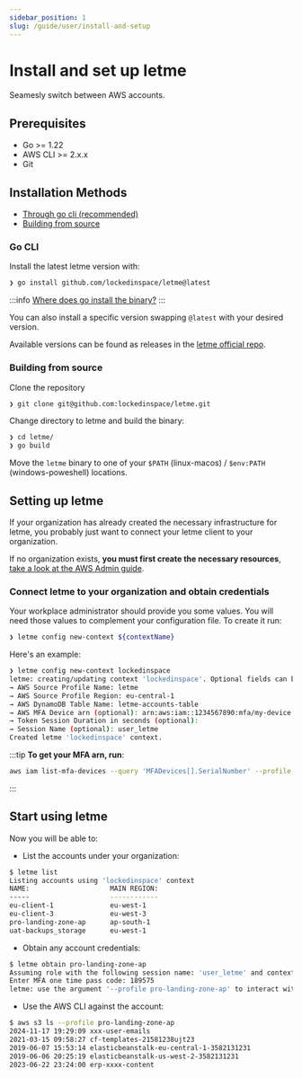 ```yaml
---
sidebar_position: 1
slug: /guide/user/install-and-setup
---
```

# Install and set up letme

Seamesly switch between AWS accounts.

## Prerequisites
 - Go >= 1.22
 - AWS CLI >= 2.x.x
 - Git

## Installation Methods
  - [Through go cli (recommended)](#go-cli)
  - [Building from source](#building-from-source)
  
### Go CLI

Install the latest letme version with:

```bash
❯ go install github.com/lockedinspace/letme@latest
```
:::info
[Where does go install the binary?](https://pkg.go.dev/cmd/go#hdr-Compile_and_install_packages_and_dependencies)
:::

You can also install a specific version swapping ``@latest`` with your desired version.

Available versions can be found as releases in the [letme official repo](https://github.com/lockedinspace/letme/releases). 


### Building from source

Clone the repository

```bash
❯ git clone git@github.com:lockedinspace/letme.git
```

Change directory to letme and build the binary:

```bash
❯ cd letme/
❯ go build 
```

Move the ``letme`` binary to one of your ``$PATH`` (linux-macos) / ``$env:PATH`` (windows-poweshell) locations.

## Setting up letme

If your organization has already created the necessary infrastructure for letme, you probably just want to
connect your letme client to your organization. 

If no organization exists, **you must first create the necessary resources**, [take a look at the AWS Admin guide](../admin/).

### Connect letme to your organization and obtain credentials

Your workplace administrator should provide you some values. You will need those values to complement your configuration file. To create it run:

```bash
❯ letme config new-context ${contextName}
```
Here's an example:
```bash
❯ letme config new-context lockedinspace
letme: creating/updating context 'lockedinspace'. Optional fields can be left empty.
→ AWS Source Profile Name: letme
→ AWS Source Profile Region: eu-central-1
→ AWS DynamoDB Table Name: letme-accounts-table
→ AWS MFA Device arn (optional): arn:aws:iam::1234567890:mfa/my-device
→ Token Session Duration in seconds (optional): 
→ Session Name (optional): user_letme
Created letme 'lockedinspace' context.
```
:::tip
**To get your MFA arn, run**: 
```bash
aws iam list-mfa-devices --query 'MFADevices[].SerialNumber' --profile letme
```
:::


## Start using letme

Now you will be able to:

- List the accounts under your organization:
```bash
$ letme list
Listing accounts using 'lockedinspace' context
NAME:                    MAIN REGION:
-----                    ------------
eu-client-1              eu-west-1
eu-client-3              eu-west-3
pro-landing-zone-ap      ap-south-1
uat-backups_storage      eu-west-1
```

- Obtain any account credentials:

```bash
$ letme obtain pro-landing-zone-ap
Assuming role with the following session name: 'user_letme' and context: 'lockedinspace'
Enter MFA one time pass code: 189575 
letme: use the argument '--profile pro-landing-zone-ap' to interact with the account.
```

- Use the AWS CLI against the account:

```bash
$ aws s3 ls --profile pro-landing-zone-ap
2024-11-17 19:29:09 xxx-user-emails
2021-03-15 09:58:27 cf-templates-21581238ujt23
2019-06-07 15:53:14 elasticbeanstalk-eu-central-1-3582131231
2019-06-06 20:25:19 elasticbeanstalk-us-west-2-3582131231
2023-06-22 23:24:00 erp-xxxx-content
```